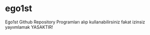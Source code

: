 # ego1st
Ego1st Github Repository
Programları alıp kullanabilirsiniz fakat izinsiz yayıımlamak YASAKTIR!
